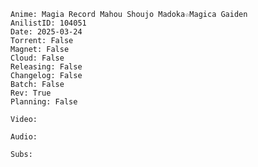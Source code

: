 ```Metadata
Anime: Magia Record Mahou Shoujo Madoka☆Magica Gaiden
AnilistID: 104051
Date: 2025-03-24
Torrent: False
Magnet: False
Cloud: False
Releasing: False
Changelog: False
Batch: False
Rev: True
Planning: False
```

```Info
Video:

Audio:

Subs:

```

```Changelog

```

```Arquivos

```

